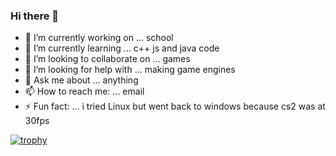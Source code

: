 ### Hi there 👋

- 🔭 I’m currently working on ... school
- 🌱 I’m currently learning ... c++ js and java code
- 👯 I’m looking to collaborate on ... games
- 🤔 I’m looking for help with ... making game engines
- 💬 Ask me about ... anything
- 📫 How to reach me: ... email
- ⚡ Fun fact: ... i tried Linux but went back to windows because cs2 was at 30fps

[![trophy](https://github-profile-trophy.vercel.app/?username=niceeli&theme=onedark)](https://github.com/ryo-ma/github-profile-trophy)

